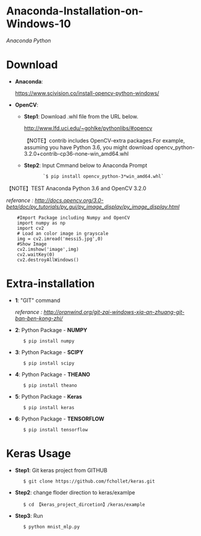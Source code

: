 # Anaconda-Installation-on-Windows-10
 *Anaconda Python*

# Download
- __Anaconda__:

    https://www.scivision.co/install-opencv-python-windows/
    
- __OpenCV__:

   - __Step1__: Download .whl file from the URL below.
   
        http://www.lfd.uci.edu/~gohlke/pythonlibs/#opencv
   
        【NOTE】contrib includes OpenCV-extra packages.For example, assuming you have Python 3.6, you might download opencv_python-3.2.0+contrib-cp36-none-win_amd64.whl
   
   - __Step2__: Input Cmmand below to Anaconda Prompt
 
                `$ pip install opencv_python-3*win_amd64.whl`

【NOTE】TEST Anaconda Python 3.6 and OpenCV 3.2.0

*referance : http://docs.opencv.org/3.0-beta/doc/py_tutorials/py_gui/py_image_display/py_image_display.html*

        #Import Package including Numpy and OpenCV
        import numpy as np
        import cv2
        # Load an color image in grayscale
        img = cv2.imread('messi5.jpg',0)
        #Show Image
        cv2.imshow('image',img)
        cv2.waitKey(0)
        cv2.destroyAllWindows()

# Extra-installation 

   - __1__: "GIT" command

        *referance : http://oranwind.org/git-zai-windows-xia-an-zhuang-git-ban-ben-kong-zhi/*

   - __2__: Python Package - __NUMPY__
   
            $ pip install numpy
        
   - __3__: Python Package - __SCIPY__

            $ pip install scipy
        
   - __4__: Python Package - __THEANO__

            $ pip install theano
        
   - __5__: Python Package - __Keras__

            $ pip install keras
        
   - __6__: Python Package - __TENSORFLOW__
    
            $ pip install tensorflow

# Keras Usage

   - __Step1__: Git keras project from GITHUB
            
            $ git clone https://github.com/fchollet/keras.git
            
   - __Step2__: change floder direction to keras/examlpe
            
            $ cd 【keras_project_dircetion】/keras/example
            
   - __Step3__: Run 
            
            $ python mnist_mlp.py
            

